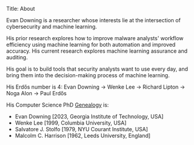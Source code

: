 Title: About

Evan Downing is a researcher whose interests lie at the intersection of cybersecurity and machine learning.

His prior research explores how to improve malware analysts' workflow efficiency using machine learning for both automation and improved accuracy. His current research explores machine learning assurance and auditing.

His goal is to build tools that security analysts want to use every day, and bring them into the decision-making process of machine learning.

His Erdős number is 4: Evan Downing -> Wenke Lee -> Richard Lipton -> Noga Alon -> Paul Erdős

His Computer Science PhD [Genealogy](https://www.genealogy.math.ndsu.nodak.edu/) is:

* Evan Downing [2023, Georgia Institute of Technology, USA]
* Wenke Lee [1999, Columbia University, USA]
* Salvatore J. Stolfo [1979, NYU Courant Institute, USA]
* Malcolm C. Harrison [1962, Leeds University, England]
